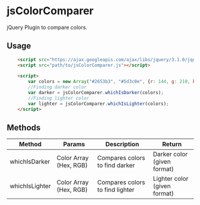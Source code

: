 # jsColorComparer
jQuery Plugin to compare colors.

Usage
-----

```html
    <script src="https://ajax.googleapis.com/ajax/libs/jquery/3.1.0/jquery.min.js"></script>
    <script src="path/to/jsColorComparer.js"></script>
    
    <script>
        var colors = new Array("#2653b3", "#5d3c0e", {r: 144, g: 210, b: 146});
        //Finding darker color
        var darker = jsColorComparer.whichIsDarker(colors);
        //Finding lighter color
        var lighter = jsColorComparer.whichIsLighter(colors);
    </script>
``` 

Methods
-------

Method | Params | Description | Return
------ | ------ | ----------- | -------
whichIsDarker | Color Array (Hex, RGB) | Compares colors to find darker | Darker color (given format)
whichIsLighter | Color Array (Hex, RGB) | Compares colors to find lighter | Lighter color (given format)
